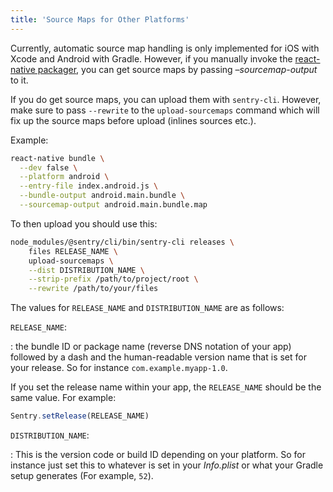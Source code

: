 ```yaml
---
title: 'Source Maps for Other Platforms'
---
```


Currently, automatic source map handling is only implemented for iOS with Xcode and Android with Gradle. However, if you manually invoke the [react-native packager](https://github.com/facebook/metro), you can get source maps by passing _–sourcemap-output_ to it.

If you do get source maps, you can upload them with `sentry-cli`. However, make sure to pass `--rewrite` to the `upload-sourcemaps` command which will fix up the source maps before upload (inlines sources etc.).

Example:

```bash
react-native bundle \
  --dev false \
  --platform android \
  --entry-file index.android.js \
  --bundle-output android.main.bundle \
  --sourcemap-output android.main.bundle.map
```

To then upload you should use this:

```bash
node_modules/@sentry/cli/bin/sentry-cli releases \
    files RELEASE_NAME \
    upload-sourcemaps \
    --dist DISTRIBUTION_NAME \
    --strip-prefix /path/to/project/root \
    --rewrite /path/to/your/files
```

The values for `RELEASE_NAME` and `DISTRIBUTION_NAME` are as follows:

`RELEASE_NAME`:

: the bundle ID or package name (reverse DNS notation of your app) followed by a dash and the human-readable version name that 
is set for your release. So for instance `com.example.myapp-1.0`.

If you set the release name within your app, the `RELEASE_NAME` should be the same value. For example:

```js
Sentry.setRelease(RELEASE_NAME)
```

`DISTRIBUTION_NAME`:

: This is the version code or build ID depending on your platform. So for instance just set this to whatever is set in your _Info.plist_ or what your Gradle setup generates (For example, `52`).
